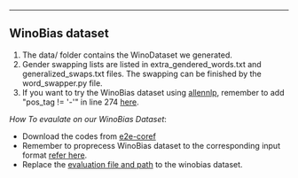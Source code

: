 ---
## WinoBias dataset ##
1. The data/ folder contains the WinoDataset we generated.
2. Gender swapping lists are listed in extra_gendered_words.txt and generalized_swaps.txt files. The swapping can be finished by the word_swapper.py file.
3. If you want to try the WinoBias dataset using [allennlp](https://allennlp.org/models), remember to add "pos_tag != '-'" in line 274 [here](https://github.com/allenai/allennlp/blob/5f9fb419273f99c949ccdabab22fdc8e9b895c1c/allennlp/data/dataset_readers/dataset_utils/ontonotes.py#L274).

*How To evaulate on our WinoBias Dataset*:
- Download the codes from [e2e-coref](https://github.com/kentonl/e2e-coref)
- Remember to proprecess WinoBias dataset to the corresponding input format [refer here](https://github.com/kentonl/e2e-coref/blob/9d1ee1972f6e34eb5d1dcbb1fd9b9efdf53fc298/setup_training.sh#L38). 
- Replace the [evaluation file and path](https://github.com/kentonl/e2e-coref/blob/9d1ee1972f6e34eb5d1dcbb1fd9b9efdf53fc298/experiments.conf#L79) to the winobias dataset.
